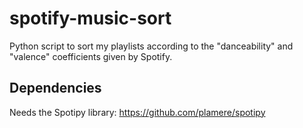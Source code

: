 # spotify-music-sort

Python script to sort my playlists according to the "danceability" and "valence" coefficients given by Spotify.

## Dependencies
Needs the Spotipy library: https://github.com/plamere/spotipy
